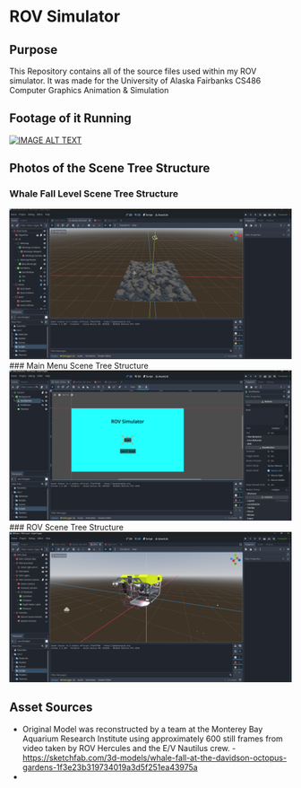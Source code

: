 # ROV Simulator

## Purpose
  This Repository contains all of the source files used within my ROV simulator. 
  It was made for the University of Alaska Fairbanks CS486 Computer Graphics Animation & Simulation
## Footage of it Running
[![IMAGE ALT TEXT](https://www.youtube.com/watch?v=X8mR3FNYswM&t=5s/0.jpg)](https://www.youtube.com/watch?v=X8mR3FNYswM&t=5s)

## Photos of the Scene Tree Structure
### Whale Fall Level Scene Tree Structure
<img src=https://github.com/AeJohnson13/CS486-ROV/blob/main/Screenshot%202024-12-09%20202459.png> 
### Main Menu Scene Tree Structure
<img src=https://github.com/AeJohnson13/CS486-ROV/blob/main/Screenshot%202024-12-09%20202513.png> 
### ROV Scene Tree Structure
<img src=https://github.com/AeJohnson13/CS486-ROV/blob/main/Screenshot%202024-12-09%20202536.png> 


## Asset Sources 
* Original Model was reconstructed by a team at the Monterey Bay Aquarium Research Institute using approximately 600 still frames from video taken by ROV Hercules and the E/V Nautilus crew. -<https://sketchfab.com/3d-models/whale-fall-at-the-davidson-octopus-gardens-1f3e23b319734019a3d5f251ea43975a> 
* 
